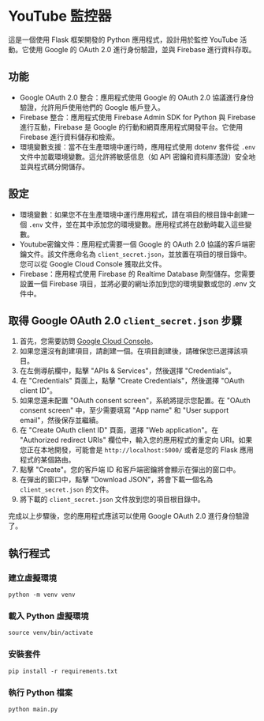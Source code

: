 # YouTube 監控器
這是一個使用 Flask 框架開發的 Python 應用程式，設計用於監控 YouTube 活動。它使用 Google 的 OAuth 2.0 進行身份驗證，並與 Firebase 進行資料存取。

## 功能
- Google OAuth 2.0 整合：應用程式使用 Google 的 OAuth 2.0 協議進行身份驗證，允許用戶使用他們的 Google 帳戶登入。
- Firebase 整合：應用程式使用 Firebase Admin SDK for Python 與 Firebase 進行互動，Firebase 是 Google 的行動和網頁應用程式開發平台。它使用 Firebase 進行資料儲存和檢索。
- 環境變數支援：當不在生產環境中運行時，應用程式使用 dotenv 套件從 `.env` 文件中加載環境變數。這允許將敏感信息（如 API 密鑰和資料庫憑證）安全地並與程式碼分開儲存。

## 設定

- 環境變數：如果您不在生產環境中運行應用程式，請在項目的根目錄中創建一個 `.env` 文件，並在其中添加您的環境變數。應用程式將在啟動時載入這些變數。
- Youtube密鑰文件：應用程式需要一個 Google 的 OAuth 2.0 協議的客戶端密鑰文件。該文件應命名為 `client_secret.json`，並放置在項目的根目錄中。您可以從 Google Cloud Console 獲取此文件。
- Firebase：應用程式使用 Firebase 的 Realtime Database 劑型儲存。您需要設置一個 Firebase 項目，並將必要的網址添加到您的環境變數或您的 .env 文件中。

## 取得 Google OAuth 2.0 `client_secret.json` 步驟

1. 首先，您需要訪問 [Google Cloud Console](https://console.cloud.google.com/)。
2. 如果您還沒有創建項目，請創建一個。在項目創建後，請確保您已選擇該項目。
3. 在左側導航欄中，點擊 "APIs & Services"，然後選擇 "Credentials"。
4. 在 "Credentials" 頁面上，點擊 "Create Credentials"，然後選擇 "OAuth client ID"。
5. 如果您還未配置 "OAuth consent screen"，系統將提示您配置。在 "OAuth consent screen" 中，至少需要填寫 "App name" 和 "User support email"，然後保存並繼續。
6. 在 "Create OAuth client ID" 頁面，選擇 "Web application"。在 "Authorized redirect URIs" 欄位中，輸入您的應用程式的重定向 URI。如果您正在本地開發，可能會是 `http://localhost:5000/` 或者是您的 Flask 應用程式的某個路由。
7. 點擊 "Create"。您的客戶端 ID 和客戶端密鑰將會顯示在彈出的窗口中。
8. 在彈出的窗口中，點擊 "Download JSON"，將會下載一個名為 `client_secret.json` 的文件。
9. 將下載的 `client_secret.json` 文件放到您的項目根目錄中。

完成以上步驟後，您的應用程式應該可以使用 Google OAuth 2.0 進行身份驗證了。

## 執行程式

### 建立虛擬環境

```
python -m venv venv
```
### 載入 Python 虛擬環境

```
source venv/bin/activate
```

### 安裝套件

```
pip install -r requirements.txt
```

### 執行 Python 檔案

```
python main.py
```
